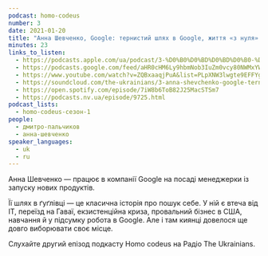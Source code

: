 ```yaml
---
podcast: homo-codeus
number: 3
date: 2021-01-20
title: "Анна Шевченко, Google: тернистий шлях в Google, життя «з нуля» в США, саморефлексія"
minutes: 23
links_to_listen:
  - https://podcasts.apple.com/ua/podcast/3-%D0%B0%D0%BD%D0%BD%D0%B0-%D1%88%D0%B5%D0%B2%D1%87%D0%B5%D0%BD%D0%BA%D0%BE-google-%D1%82%D0%B5%D1%80%D0%BD%D0%B8%D1%81%D1%82%D0%B8%D0%B9-%D1%88%D0%BB%D1%8F%D1%85-%D0%B2-google-%D0%B6%D0%B8%D1%82%D1%82%D1%8F/id1546619215?i=1000505906447
  - https://podcasts.google.com/feed/aHR0cHM6Ly9hbmNob3IuZm0vcy80NWMxYWM3NC9wb2RjYXN0L3Jzcw/episode/Y2EzYTQ2YjYtODE1NS00MTA5LTllNjktMDcwYjQ3NTFjNDFi?sa=X&ved=0CAUQkfYCahcKEwiwqeCBuqL-AhUAAAAAHQAAAAAQAQ
  - https://www.youtube.com/watch?v=ZQBxaaqjPuA&list=PLpXNW3lwgte9EFFYgYMaHfI9kH08fy7rW&index=3
  - https://soundcloud.com/the-ukrainians/3-anna-shevchenko-google-ternistiy-shlyakh-v-google-zhittya-z-nulya-v-ssha-samorefleksya?in=the-ukrainians/sets/homo-codeus
  - https://open.spotify.com/episode/7iW8b6ToB82J25MacSTSm7
  - https://podcasts.nv.ua/episode/9725.html
podcast_lists:
  - homo-codeus-сезон-1
people:
  - дмитро-пальчиков
  - анна-шевченко
speaker_languages:
  - uk
  - ru
---
```


Анна Шевченко — працює в компанії Google на посаді менеджерки із запуску нових
продуктів.

Її шлях в ґуґлівці — це класична історія про пошук себе. У ній є втеча від ІТ,
переїзд на Гаваї, екзистенційна криза, провальний бізнес в США, навчання й у
підсумку робота в Google. Але і там киянці довелося ще довго виборювати своє
місце.

Слухайте другий епізод подкасту Homo codeus на Радіо The Ukrainians.
